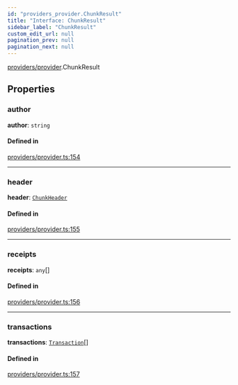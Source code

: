 ```yaml
---
id: "providers_provider.ChunkResult"
title: "Interface: ChunkResult"
sidebar_label: "ChunkResult"
custom_edit_url: null
pagination_prev: null
pagination_next: null
---
```


[providers/provider](../modules/providers_provider.md).ChunkResult

## Properties

### author

 **author**: `string`

#### Defined in

[providers/provider.ts:154](https://github.com/maxhr/near-api-js/blob/a0c9a104/packages/near-api-js/src/providers/provider.ts#L154)

___

### header

 **header**: [`ChunkHeader`](providers_provider.ChunkHeader.md)

#### Defined in

[providers/provider.ts:155](https://github.com/maxhr/near-api-js/blob/a0c9a104/packages/near-api-js/src/providers/provider.ts#L155)

___

### receipts

 **receipts**: `any`[]

#### Defined in

[providers/provider.ts:156](https://github.com/maxhr/near-api-js/blob/a0c9a104/packages/near-api-js/src/providers/provider.ts#L156)

___

### transactions

 **transactions**: [`Transaction`](providers_provider.Transaction.md)[]

#### Defined in

[providers/provider.ts:157](https://github.com/maxhr/near-api-js/blob/a0c9a104/packages/near-api-js/src/providers/provider.ts#L157)
